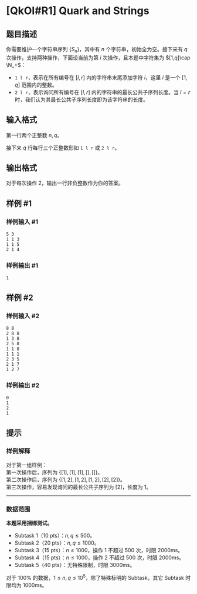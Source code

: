 # [QkOI#R1] Quark and Strings

## 题目描述

你需要维护一个字符串序列 $\{S_n\}$，其中有 $n$ 个字符串，初始全为空。接下来有 $q$ 次操作，支持两种操作，下面设当前为第 $i$ 次操作，且本题中字符集为 $[1,q]\cap \N_+$：

- `1 l r`，表示在所有编号在 $[l,r]$ 内的字符串末尾添加字符 $i$，这里 $i$ 是一个 $[1,q]$ 范围内的整数。
- `2 l r`，表示询问所有编号在 $[l,r]$ 内的字符串的最长公共子序列长度。当 $l=r$ 时，我们认为其最长公共子序列长度即为该字符串的长度。

## 输入格式

第一行两个正整数 $n,q$。

接下来 $q$ 行每行三个正整数形如 `1 l r` 或 `2 l r`。

## 输出格式

对于每次操作 $2$，输出一行非负整数作为你的答案。

## 样例 #1

### 样例输入 #1
```
5 3
1 1 3
1 1 5
2 1 4
```

### 样例输出 #1

```
1
```

## 样例 #2

### 样例输入 #2
```
8 8
2 8 8
1 3 8
2 5 8
1 1 8
1 1 1
2 3 5
2 1 7
1 2 7
```

### 样例输出 #2

```
0
1
2
1
```

## 提示

### 样例解释

对于第一组样例：  
第一次操作后，序列为 $\{[1],[1],[1],[],[]\}$。  
第二次操作后，序列为 $\{[1,2],[1,2],[1,2],[2],[2]\}$。  
第三次操作，容易发现询问的最长公共子序列为 $[2]$，长度为 $1$。

---

### 数据范围

**本题采用捆绑测试。**

- Subtask 1（10 pts）：$n,q\le 500$。
- Subtask 2（20 pts）：$n,q\le 1000$。
- Subtask 3（15 pts）：$n\le 1000$，操作 $1$ 不超过 $500$ 次，时限 $2000$ms。
- Subtask 4（15 pts）：$n\le 1000$，操作 $2$ 不超过 $500$ 次，时限 $2000$ms。
- Subtask 5（40 pts）：无特殊限制，时限 $3000$ms。

对于 $100\%$ 的数据，$1\le n,q\le 10^5$，除了特殊标明的 Subtask，其它 Subtask 时限均为 $1000$ms。

